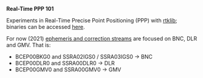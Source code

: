 **Real-Time PPP 101**

Experiments in Real-Time Precise Point Positioning (PPP) with [rtklib](http://www.rtklib.com/); binaries can be accessed [here](https://github.com/tomojitakasu/RTKLIB/releases).  

For now (2021) [ephemeris and correction streams](http://products.igs-ip.net/) are focused on BNC, DLR and GMV. That is:
 - BCEP00BKG0 and SSRA02IGS0 / SSRA03IGS0 -> BNC
 - BCEP00DLR0 and SSRA00DLR0 -> DLR
 - BCEP00GMV0 and SSRA00GMV0 -> GMV
